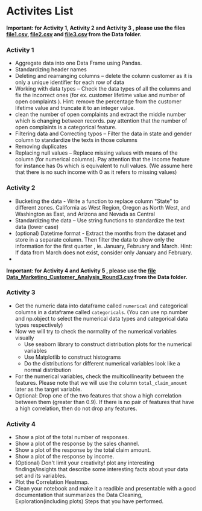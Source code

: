 # Activites List
<b>Important: for Activity 1, Activity 2 and  Activity 3 , please use the files [file1.csv](./Data/file1.csv), [file2.csv](./Data/file2.csv) and [file3.csv](./Data/file3.csv) from the Data folder.</b>
### Activity 1

- Aggregate data into one Data Frame using Pandas.
- Standardizing header names
- Deleting and rearranging columns – delete the column customer as it is only a unique identifier for each row of data
- Working with data types – Check the data types of all the columns and fix the incorrect ones (for ex. customer lifetime value and number of open complaints ). Hint: remove the percentage from the customer lifetime value and truncate it to an integer value.
- clean the number of open complaints and extract the middle number which is changing between records. pay attention that the number of open complaints is a categorical feature.
- Filtering data and Correcting typos – Filter the data in state and gender column to standardize the texts in those columns
- Removing duplicates
- Replacing null values – Replace missing values with means of the column (for numerical columns). Pay attention that the Income feature for instance has 0s which is equivalent to null values. (We assume here that there is no such income with 0 as it refers to missing values)

### Activity 2

- Bucketing the data - Write a function to replace column "State" to different zones. California as West Region, Oregon as North West, and Washington as East, and Arizona and Nevada as Central
- Standardizing the data – Use string functions to standardize the text data (lower case)
- (optional) Datetime format - Extract the months from the dataset and store in a separate column. Then filter the data to show only the information for the first quarter , ie. January, February and March. Hint: If data from March does not exist, consider only January and February.
- 

<b>Important: for Activity 4 and Activity 5 , please use the [file Data_Marketing_Customer_Analysis_Round3.csv](./Data/Data_Marketing_Customer_Analysis_Round3.csv) from the Data folder.</b>
### Activity 3

- Get the numeric data into dataframe called `numerical` and categorical columns in a dataframe called `categoricals`.
(You can use np.number and np.object to select the numerical data types and categorical data types respectively)
- Now we will try to check the normality of the numerical variables visually
  - Use seaborn library to construct distribution plots for the numerical variables
  - Use Matplotlib to construct histograms
  - Do the distributions for different numerical variables look like a normal distribution 
- For the numerical variables, check the multicollinearity between the features. Please note that we will use the column `total_claim_amount` later as the target variable.
- Optional: Drop one of the two features that show a high correlation between them (greater than 0.9). If there is no pair of features that have a high correlation, then do not drop any features.

### Activity 4

- Show a plot of the total number of responses.
- Show a plot of the response by the sales channel.
- Show a plot of the response by the total claim amount.
- Show a plot of the response by income.
- (Optional) Don't limit your creativity!  plot any interesting findings/insights that describe some interesting facts about your data set and its variables.
- Plot the Correlation Heatmap.
- Clean your notebook and make it a readible and presentable with a good documentation that summarizes the Data Cleaning, Exploration(including plots) Steps that you have performed.
